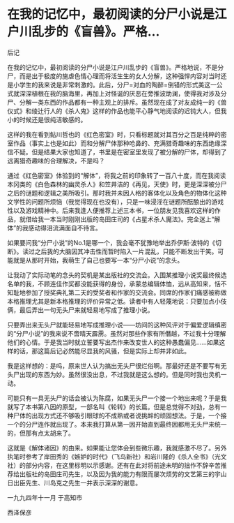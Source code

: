 # 在我的记忆中，最初阅读的分尸小说是江户川乱步的《盲兽》。严格...

后记

在我的记忆中，最初阅读的分尸小说是江户川乱步的《盲兽》。严格地说，不是分尸，而是出于极度的施虐色情心理而将活生生的女人分解，这种强悍内容对当时还是小学生的我来说是非常刺激的。此后，分尸=对血的陶醉=倒错的形式美这一公式就深深植根在我的脑海里，再加上对怪诞的厌恶在旁推波助澜，使得我对涉及分尸、分解一类东西的作品都有一种主观上的排斥。虽然现在成了对友成纯一的《兽仪式》和绫辻行人的《杀人鬼》这样的作品也能平心静气地阅读的迟钝大人，但我小的时候还是很纯洁敏感的。

这样的我在看到鲇川哲也的《红色密室》时，只看标题就对其百分之百是纯粹的密室作品（事实上也是如此）而和分解尸体那种呛鼻的、充满猎奇趣味的东西绝缘深信不疑。但是结果大家也知道了，书里是在密室里发现了被分解的尸体，却得到了远离猎奇趣味的合理解决，不是吗？

通过《红色密室》体验到的“解体”，将我之前的印象转了一百八十度，而在我阅读本冈类的《白色森林的幽灵杀人》和笠井洁的《再见，天使》时，更是深深被分尸之后的谜题和逻辑之美所吸引。那时我并未因人格的客体化以及角色的物体化这种文学性的问题所烦恼（我觉得现在也没有），只是一味浸淫在谜题所酝酿出的游戏性以及游戏精神中。后来我逢人便推荐上述三本书，一位朋友见我喜欢这样的作品，就借给我一本当时刚刚出版的岛田庄司的《占星术杀人魔法》。完全迷上“解体”的我感动得泪流满面自不待言。

如果要问我“分尸小说”的No.1是哪一个，我会毫不犹豫地举出乔伊斯·波特的《切断》。读过之后我的大脑因其冲击性而暂时陷入一片混乱，只能不断发出干笑。可能就是从那时开始，我萌生了自己也要写一本“分尸小说”的念头。

让我动了实际动笔的念头的契机是某出版社的交流会。入围某推理小说奖最终候选名单的我，不顾连佳作奖都没能获得的身份，承蒙总编辑体恤，远从高知来，恬不知耻地参加了授奖典礼第二天的受奖者和作家的交流会。同席的作家们痛感被称做本格推理尤其是新本格推理的评价异常之低。读者中有人轻蔑地说：只要加点小伎俩，最后弄出一句无头尸来就轻易地写成了推理小说。

只要弄出来无头尸就能轻易地写成推理小说——坊间的这种风评对于偏爱逻辑缜密的“分尸小说”的我来说不啻晴天霹雳。虽然对那些作家有所僭越，不过我十分理解他们的心情。于是我当时就立誓要写出杰作来改变世人的这种愚蠢偏见……如果这样的话，那这篇后记必然能尽显我的风骚，但是实际上却并非如此。

我是这样想的：是吗，原来世人认为搞出无头尸很烂俗啊。那最好还是不要写有无头尸出现的东西为妙。虽然很没出息，不过我就是这么想的。但是同时我也灵机一动。

可能只有一具无头尸的话会被认为陈腐，如果无头尸一个接一个地出来呢？于是我就写了本书第八因的原型，一部名叫《轮转》的长篇。但是总觉得不对劲，总有一种尸体的出现方式还不够吸引眼球的不成熟或者说挑衅的顽固想法。于是，一个接一个的分尸连作就出现了。本来我打算从第一因开始直到最终因都用无头尸来统一的，但那有点太胡来了。

这就是《解体诸因》的由来。如果能让您体会到些微乐趣，我就感激不尽了。另外执笔时参考了岸田秀的《嫉妒的时代》（飞鸟新社）和岩川隆的《杀人全书》（光文社）的部分内容，在这里标明以示感谢。还有在此对将前途未明的拙作不辞辛苦推荐给出版社的岛田庄司先生，以及因为我的能力有限而屡次烦劳的文艺第三的宇山日出臣先生、川岛克之先生一并表示深深的谢意。

一九九四年十一月 于高知市

西泽保彦